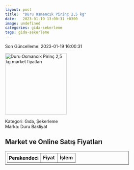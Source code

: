 ```yaml
---
layout: post
title:  "Duru Osmancık Pirinç 2,5 kg"
date:   2023-01-19 13:00:31 +0300
image: undefined
categories: gida-sekerleme
tags: gida-sekerleme
---
```


Son Güncelleme: 2023-01-19 16:00:31

<img src="undefined" width="200" alt="Duru Osmancık Pirinç 2,5 kg market fiyatları" />

Kategori: Gıda, Şekerleme
<br />
Marka: Duru Bakliyat

<h2>Market ve Online Satış Fiyatları</h2>

<table border="1" style="padding: 5px;width:80%;">
  <tr>
    <td style="padding: 5px;"><strong>Perakendeci</strong></td>
    <td><strong>Fiyat</strong></td>
    <td><strong>İşlem</strong></td>
  </tr>
  
</table>
